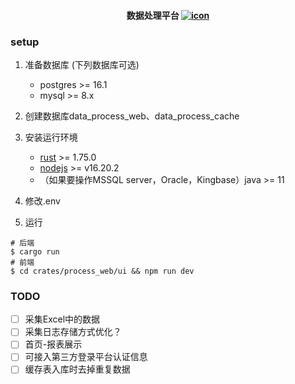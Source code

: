 <h4 style="text-align: center">
   数据处理平台
    <a href="https://github.com/LgnMs/data-process-center/actions/workflows/rust.yml" target="_blank">
       <img src="https://github.com/LgnMs/data-process-center/actions/workflows/rust.yml/badge.svg"  alt="icon"/>
    </a>
</h4>


### setup
1. 准备数据库 (下列数据库可选)
   - postgres >= 16.1
   - mysql >= 8.x
2. 创建数据库data_process_web、data_process_cache
3. 安装运行环境
   - [rust](https://www.rust-lang.org/tools/install) >= 1.75.0
   - [nodejs](https://nodejs.org/) >= v16.20.2
   - （如果要操作MSSQL server，Oracle，Kingbase）java >= 11

4. 修改.env
5. 运行
```shell
# 后端
$ cargo run
# 前端
$ cd crates/process_web/ui && npm run dev
```

### TODO

- [ ] 采集Excel中的数据
- [ ] 采集日志存储方式优化？
- [ ] 首页-报表展示
- [ ] 可接入第三方登录平台认证信息
- [ ] 缓存表入库时去掉重复数据